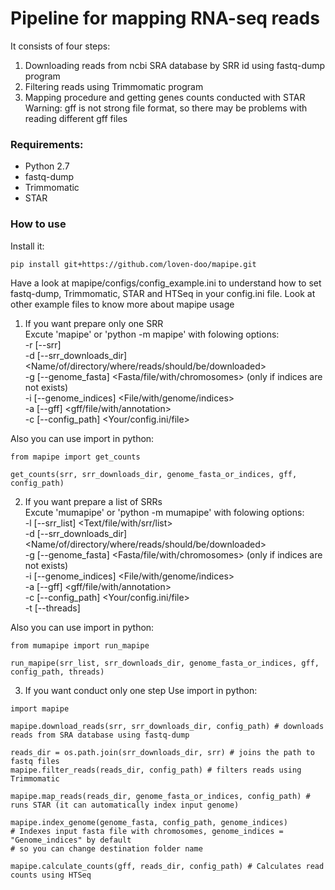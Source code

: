 # Pipeline for mapping RNA-seq reads

It consists of four steps:
1. Downloading reads from ncbi SRA database by SRR id using fastq-dump program
2. Filtering reads using Trimmomatic program
3. Mapping procedure and getting genes counts conducted with STAR  
Warning: gff is not strong file format, so there may be problems with reading different gff files

### Requirements:
- Python 2.7
- fastq-dump
- Trimmomatic
- STAR


### How to use

Install it:
```
pip install git+https://github.com/loven-doo/mapipe.git
```

Have a look at mapipe/configs/config_example.ini to understand how to set fastq-dump,
Trimmomatic, STAR and HTSeq in your config.ini file.
Look at other example files to know more about mapipe usage

1. If you want prepare only one SRR  
Excute 'mapipe' or 'python -m mapipe' with folowing options:  
-r [--srr] <The SRR id for the reads>  
-d [--srr_downloads_dir] <Name/of/directory/where/reads/should/be/downloaded>  
-g [--genome_fasta] <Fasta/file/with/chromosomes> (only if indices are not exists)  
-i [--genome_indices] <File/with/genome/indices>  
-a [--gff] <gff/file/with/annotation>  
-c [--config_path] <Your/config.ini/file>  

Also you can use import in python:
```
from mapipe import get_counts

get_counts(srr, srr_downloads_dir, genome_fasta_or_indices, gff, config_path)
```
2. If you want prepare a list of SRRs  
Excute 'mumapipe' or 'python -m mumapipe' with folowing options:  
-l [--srr_list] <Text/file/with/srr/list>  
-d [--srr_downloads_dir] <Name/of/directory/where/reads/should/be/downloaded>  
-g [--genome_fasta] <Fasta/file/with/chromosomes> (only if indices are not exists)  
-i [--genome_indices] <File/with/genome/indices>  
-a [--gff] <gff/file/with/annotation>  
-c [--config_path] <Your/config.ini/file>  
-t [--threads] <Number of threads>  

Also you can use import in python:
```
from mumapipe import run_mapipe

run_mapipe(srr_list, srr_downloads_dir, genome_fasta_or_indices, gff, config_path, threads)
```
3. If you want conduct only one step
Use import in python:  
```
import mapipe  

mapipe.download_reads(srr, srr_downloads_dir, config_path) # downloads reads from SRA database using fastq-dump

reads_dir = os.path.join(srr_downloads_dir, srr) # joins the path to fastq files
mapipe.filter_reads(reads_dir, config_path) # filters reads using Trimmomatic

mapipe.map_reads(reads_dir, genome_fasta_or_indices, config_path) # runs STAR (it can automatically index input genome)

mapipe.index_genome(genome_fasta, config_path, genome_indices)
# Indexes input fasta file with chromosomes, genome_indices = "Genome_indices" by default
# so you can change destination folder name

mapipe.calculate_counts(gff, reads_dir, config_path) # Calculates read counts using HTSeq
```
